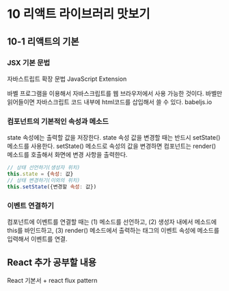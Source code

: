 # 10 리액트 라이브러리 맛보기
## 10-1 리액트의 기본

### JSX 기본 문법
자바스트립트 확장 문법
JavaScript Extension

바벨 프로그램을 이용해서 자바스크립트를 웹 브라우저에서 사용 가능한 것이다.
바벨만 읽어들이면 자바스크립트 코드 내부에 html코드를 삽입해서 쓸 수 있다.
babeljs.io

### 컴포넌트의 기본적인 속성과 메소드
state 속성에는 출력할 값을 저장한다.
state 속성 값을 변경할 때는 반드시 setState() 메소드를 사용한다.
setState() 메소드로 속성의 값을 변경하면 컴포넌트는 render() 메소드를 호출해서 화면에 변경 사항을 출력한다.
```javascript
// 상태 선언하기(생성자 위치)
this.state = {속성: 값}
// 상태 변경하기(이외의 위치)
this.setState({변경할 속성: 값})
```

### 이벤트 연결하기
컴포넌트에 이벤트를 연결할 때는 (1) 메소드를 선언하고, (2) 생성자 내에서 메소드에 this를 바인드하고, (3) render() 메소드에서 출력하는 태그의 이벤트 속성에 메소드를 입력해서 이벤트를 연결.

## React 추가 공부할 내용
React 기본서 + react flux pattern